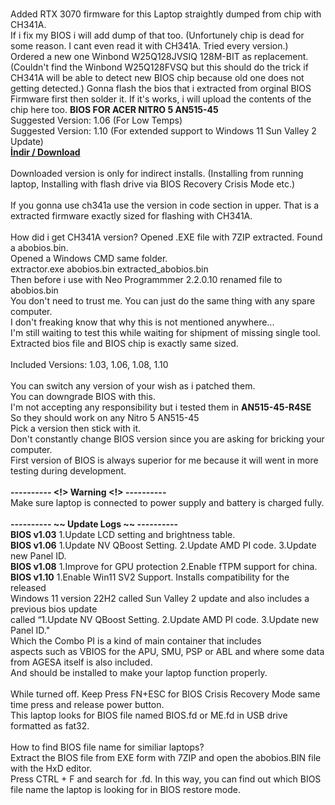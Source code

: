 <br>Added RTX 3070 firmware for this Laptop straightly dumped from chip with CH341A.
<br>If i fix my BIOS i will add dump of that too. (Unfortunely chip is dead for some reason. I cant even read it with CH341A. Tried every version.)
<br>Ordered a new one Winbond W25Q128JVSIQ 128M-BIT as replacement. (Couldn't find the Winbond W25Q128FVSQ but this should do the trick if CH341A will be able to detect new BIOS chip because old one does not getting detected.) Gonna flash the bios that i extracted from orginal BIOS Firmware first then solder it. If it's works, i will upload the contents of the chip here too.
<bold><b>BIOS FOR ACER NITRO 5 AN515-45</b></bold>
<br>Suggested Version: 1.06 (For Low Temps)
<br>Suggested Version: 1.10 (For extended support to Windows 11 Sun Valley 2 Update)
<br><a href="https://github.com/ny4rlk0/BIOS-ACER-NITRO-5-AN515-45/releases/download/BIOS_1.03_1.06_1.08_1.10/All_BIOS_ACER_NITRO_5_AN515-45-R0SE_10.12.2022_13.44.zip"><b>İndir / Download</b></a>
<br>
<br>Downloaded version is only for indirect installs. (Installing from running laptop, Installing with flash drive via BIOS Recovery Crisis Mode etc.)
<br>
<br>If you gonna use ch341a use the version in code section in upper. That is a extracted firmware exactly sized for flashing with CH341A.
<br>
<br>How did i get CH341A version? Opened .EXE file with 7ZIP extracted. Found a abobios.bin.
<br>Opened a Windows CMD same folder.
<br>extractor.exe abobios.bin extracted_abobios.bin
<br>Then before i use with Neo Programmmer 2.2.0.10 renamed file to abobios.bin
<br>You don't need to trust me. You can just do the same thing with any spare computer.
<br>I don't freaking know that why this is not mentioned anywhere...
<br>I'm still waiting to test this while waiting for shipment of missing single tool.
<br>Extracted bios file and BIOS chip is exactly same sized.
<br>
<br>Included Versions: 1.03, 1.06, 1.08, 1.10
<br>
<br>You can switch any version of your wish as i patched them.
<br>You can downgrade BIOS with this.
<br>I'm not accepting any responsibility but i tested them in <b>AN515-45-R4SE</b>
<br>So they should work on any Nitro 5 AN515-45
<br>Pick a version then stick with it.
<br>Don't constantly change BIOS version since you are asking for bricking your computer.
<br>First version of BIOS is always superior for me because it will went in more testing during development.
<br>
<b><br> ---------- <!> Warning <!> ----------</b>
<br>Make sure laptop is connected to power supply and battery is charged fully.
<br>
<b><br> ---------- ~~ Update Logs ~~ ----------</b>
<br><b>BIOS v1.03</b> 1.Update LCD setting and brightness table.
<br><b>BIOS v1.06</b> 1.Update NV QBoost Setting. 2.Update AMD PI code. 3.Update new Panel ID.
<br><b>BIOS v1.08</b> 1.Improve for GPU protection 2.Enable fTPM support for china.
<br><b>BIOS v1.10</b> 1.Enable Win11 SV2 Support. Installs compatibility for the released
<br>Windows 11 version 22H2 called Sun Valley 2 update and also includes a previous bios update 
<br>called “1.Update NV QBoost Setting. 2.Update AMD PI code. 3.Update new Panel ID."
<br>Which the Combo PI is a kind of main container that includes 
<br>aspects such as VBIOS for the APU, SMU, PSP or ABL and where some data from AGESA itself is also included.
<br>And should be installed to make your laptop function properly.
<br>
<br>While turned off. Keep Press FN+ESC for BIOS Crisis Recovery Mode same time press and release power button. 
<br>This laptop looks for BIOS file named BIOS.fd or ME.fd in USB drive formatted as fat32.
<br>
<br>How to find BIOS file name for similiar laptops?
<br>Extract the BIOS file from EXE form with 7ZIP and open the abobios.BIN file with the HxD editor. 
<br>Press CTRL + F and search for .fd. In this way, you can find out which BIOS file name the laptop is looking for in BIOS restore mode.


